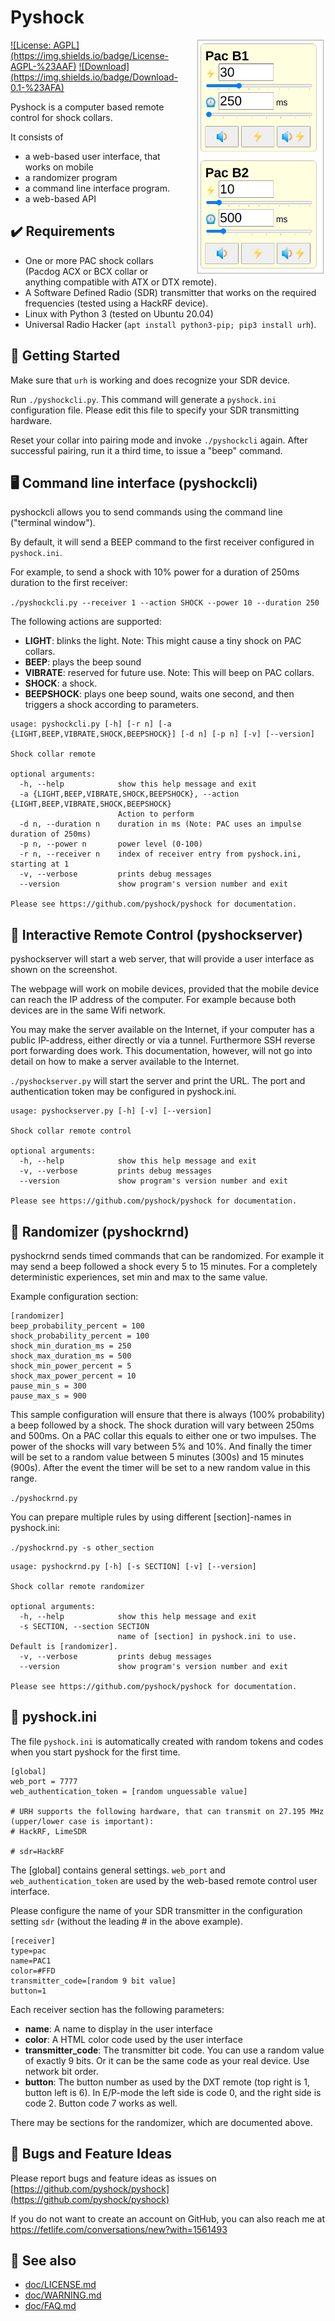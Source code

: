 # Pyshock

<div style="float: right">
<img style="border: 1px #AAA solid; margin-left: 2em; margin-right: 0.2em" alt="Remote" src="doc/remote.png" width="200">
</div>

<a href="https://github.com/pyshock/pyshock/blob/master/doc/LICENSE.md"> 
![License: AGPL](https://img.shields.io/badge/License-AGPL-%23AAF)</a>
<a href="https://github.com/pyshock/pyshock/releases/download/v0.1/pyshock-0.1.zip">
![Download](https://img.shields.io/badge/Download-0.1-%23AFA)</a>

Pyshock is a computer based remote control for shock collars.

It consists of
- a web-based user interface, that works on mobile
- a randomizer program
- a command line interface program.
- a web-based API


## ✔️ Requirements

- One or more PAC shock collars (Pacdog ACX or BCX collar or anything compatible with ATX or DTX remote).
- A Software Defined Radio (SDR) transmitter that works on the required frequencies (tested using a HackRF device).
- Linux with Python 3 (tested on Ubuntu 20.04)
- Universal Radio Hacker (`apt install python3-pip; pip3 install urh`).


## 🔧 Getting Started

Make sure that `urh` is working and does recognize your SDR device.

Run `./pyshockcli.py`. This command will generate a `pyshock.ini` configuration file.
Please edit this file to specify your SDR transmitting hardware.

Reset your collar into pairing mode and invoke `./pyshockcli` again.
After successful pairing, run it a third time, to issue a "beep" command.


## 🖥 Command line interface (pyshockcli)

pyshockcli allows you to send commands using the command line ("terminal window").

By default, it will send a BEEP command to the first receiver configured in `pyshock.ini`.

For example, to send a shock with 10% power for a duration of 250ms duration to the first receiver:

`./pyshockcli.py --receiver 1 --action SHOCK --power 10 --duration 250`

The following actions are supported:

- **LIGHT**:  blinks the light. Note: This might cause a tiny shock on PAC collars.
- **BEEP**:   plays the beep sound
- **VIBRATE**:   reserved for future use. Note: This will beep on PAC collars.
- **SHOCK**:  a shock.
- **BEEPSHOCK**: plays one beep sound, waits one second, and then triggers a shock according to parameters.

~~~~
usage: pyshockcli.py [-h] [-r n] [-a {LIGHT,BEEP,VIBRATE,SHOCK,BEEPSHOCK}] [-d n] [-p n] [-v] [--version]

Shock collar remote

optional arguments:
  -h, --help            show this help message and exit
  -a {LIGHT,BEEP,VIBRATE,SHOCK,BEEPSHOCK}, --action {LIGHT,BEEP,VIBRATE,SHOCK,BEEPSHOCK}
                        Action to perform
  -d n, --duration n    duration in ms (Note: PAC uses an impulse duration of 250ms)
  -p n, --power n       power level (0-100)
  -r n, --receiver n    index of receiver entry from pyshock.ini, starting at 1
  -v, --verbose         prints debug messages
  --version             show program's version number and exit

Please see https://github.com/pyshock/pyshock for documentation.
~~~~


## 📱 Interactive Remote Control (pyshockserver)

pyshockserver will start a web server, that will provide a user interface
as shown on the screenshot.

The webpage will work on mobile devices, provided that the mobile device
can reach the IP address of the computer. For example because both devices
are in the same Wifi network.

You may make the server available on the Internet, if your computer has a public
IP-address, either directly or via a tunnel. Furthermore SSH reverse port
forwarding does work. This documentation, however, will not go into detail
on how to make a server available to the Internet. 

`./pyshockserver.py` will start the server and print the URL. The port and
authentication token may be configured in pyshock.ini.

~~~~
usage: pyshockserver.py [-h] [-v] [--version]

Shock collar remote control

optional arguments:
  -h, --help            show this help message and exit
  -v, --verbose         prints debug messages
  --version             show program's version number and exit

Please see https://github.com/pyshock/pyshock for documentation.
~~~~

## 🎲 Randomizer (pyshockrnd)

pyshockrnd sends timed commands that can be randomized. For example it may
send a beep followed a shock every 5 to 15 minutes. For a completely deterministic
experiences, set min and max to the same value.

Example configuration section:

~~~~
[randomizer]
beep_probability_percent = 100
shock_probability_percent = 100
shock_min_duration_ms = 250
shock_max_duration_ms = 500
shock_min_power_percent = 5
shock_max_power_percent = 10
pause_min_s = 300
pause_max_s = 900
~~~~

This sample configuration will ensure that there is always (100% probability) a beep
followed by a shock. The shock duration will vary between 250ms and 500ms. On
a PAC collar this equals to either one or two impulses. The power of the
shocks will vary between 5% and 10%. And finally the timer will be set to a
random value between 5 minutes (300s) and 15 minutes (900s). After the event
the timer will be set to a new random value in this range.

`./pyshockrnd.py`

You can prepare multiple rules by using different [section]-names in pyshock.ini:

`./pyshockrnd.py -s other_section`

~~~~
usage: pyshockrnd.py [-h] [-s SECTION] [-v] [--version]

Shock collar remote randomizer

optional arguments:
  -h, --help            show this help message and exit
  -s SECTION, --section SECTION
                        name of [section] in pyshock.ini to use. Default is [randomizer].
  -v, --verbose         prints debug messages
  --version             show program's version number and exit

Please see https://github.com/pyshock/pyshock for documentation.
~~~~

## 📝 pyshock.ini

The file `pyshock.ini` is automatically created with random tokens and codes
when you start pyshock for the first time.


~~~~
[global]
web_port = 7777    
web_authentication_token = [random unguessable value]

# URH supports the following hardware, that can transmit on 27.195 MHz (upper/lower case is important): 
# HackRF, LimeSDR

# sdr=HackRF
~~~~

The [global] contains general settings. `web_port` and `web_authentication_token`
are used by the web-based remote control user interface.

Please configure the name of your SDR transmitter in the configuration
setting `sdr` (without the leading # in the above example).

~~~~
[receiver]
type=pac
name=PAC1
color=#FFD
transmitter_code=[random 9 bit value]
button=1
~~~~

Each receiver section has the following parameters:

- **name**: A name to display in the user interface
- **color**: A HTML color code used by the user interface
- **transmitter_code**: The transmitter bit code. You can use a random value of exactly 9 bits. Or it can be the same code as your real device. Use network bit order.
- **button**: The button number as used by the DXT remote (top right is 1, button left is 6). In E/P-mode the left side is code 0, and the right side is code 2. Button code 7 works as well.

There may be sections for the randomizer, which are documented above.

## 🐞 Bugs and Feature Ideas

Please report bugs and feature ideas as issues on [https://github.com/pyshock/pyshock](https://github.com/pyshock/pyshock)

If you do not want to create an account on GitHub, you can also reach me at 
https://fetlife.com/conversations/new?with=1561493

## 🔎 See also

- [doc/LICENSE.md](https://github.com/pyshock/pyshock/blob/master/doc/LICENSE.md)
- [doc/WARNING.md](https://github.com/pyshock/pyshock/blob/master/doc/WARNING.md)
- [doc/FAQ.md](https://github.com/pyshock/pyshock/blob/master/doc/FAQ.md)
